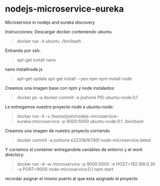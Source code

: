 # nodejs-microservice-eureka
Microservice in nodejs and eureka discovery

Instrucciones:
Descargar docker conteniendo ubuntu
>docker run -it ubuntu ./bin/bash

Entrando por ssh:
>apt-get install nano

nano installnode.js
>apt-get update
apt-get install --yes npm
npm install node

Creamos una imagen base con npm y node instalados:
> docker ps -a
docker commit -a joshone PID ubuntu-node:0.1

Le entregamos nuestro proyecto node a ubuntu-node:
>docker run -it -v /home/josh/nodejs-microservice-eureka:/microservice -p 9000:5000 ubuntu-node:0.1 ./bin/bash

Creamos una imagen de nuestro proyecto corriendo
>docker commit -a joshone e2233bf6740f node-microservice:latest

Y corremos el container entregandole variables de entorno y el work directory:
>docker run -d -w /microservice -p 9000:5000 -e HOST=192.168.0.30 -e PORT=9000 node-microservice:0.1 npm start


recordar asignar el mismo puerto al que esta asignado el proyecto
